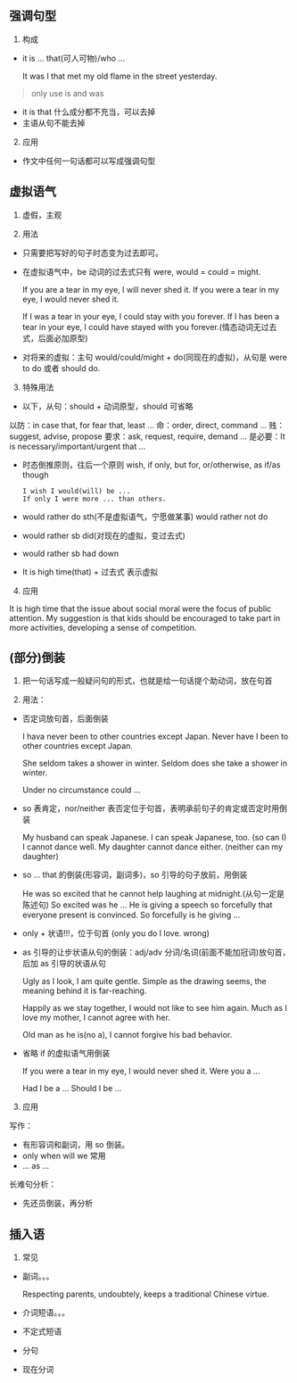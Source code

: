## 强调句型

1. 构成

- it is ... that(可人可物)/who ...

  It was I that met my old flame in the street yesterday.

> only use is and was

- it is that 什么成分都不充当，可以去掉
- 主语从句不能去掉

2. 应用

- 作文中任何一句话都可以写成强调句型

## 虚拟语气

1. 虚假，主观

2. 用法

- 只需要把写好的句子时态变为过去即可。
- 在虚拟语气中，be 动词的过去式只有 were, would = could = might.

  If you are a tear in my eye, I will never shed it.
  If you were a tear in my eye, I would never shed it.

  If I was a tear in your eye, I could stay with you forever.
  If I has been a tear in your eye, I could have stayed with you forever.(情态动词无过去式，后面必加原型)

- 对将来的虚拟：主句 would/could/might + do(同现在的虚拟)，从句是 were to do 或者 should do.

3. 特殊用法

- 以下，从句：should + 动词原型，should 可省略

以防：in case that, for fear that, least ...
命：order, direct, command ...
贱：suggest, advise, propose
要求：ask, request, require, demand ...
是必要：It is necessary/important/urgent that ...

- 时态倒推原则，往后一个原则
  wish, if only, but for, or/otherwise, as if/as though

      I wish I would(will) be ...
      If only I were more ... than others.

- would rather do sth(不是虚拟语气，宁愿做某事) would rather not do
- would rather sb did(对现在的虚拟，变过去式)
- would rather sb had down

- It is high time(that) + 过去式 表示虚拟

4. 应用

It is high time that the issue about social moral were the focus of public attention.
My suggestion is that kids should be encouraged to take part in more activities, developing a sense of competition.

## (部分)倒装

1. 把一句话写成一般疑问句的形式，也就是给一句话提个助动词，放在句首

2. 用法：

- 否定词放句首，后面倒装

  I hava never been to other countries except Japan.
  Never have I been to other countries except Japan.

  She seldom takes a shower in winter.
  Seldom does she take a shower in winter.

  Under no circumstance could ...

- so 表肯定，nor/neither 表否定位于句首，表明承前句子的肯定或否定时用倒装

  My husband can speak Japanese. I can speak Japanese, too. (so can I)
  I cannot dance well. My daughter cannot dance either. (neither can my daughter)

- so ... that 的倒装(形容词，副词多)，so 引导的句子放前，用倒装

  He was so excited that he cannot help laughing at midnight.(从句一定是陈述句)
  So excited was he ...
  He is giving a speech so forcefully that everyone present is convinced.
  So forcefully is he giving ...

- only + 状语!!!，位于句首 (only you do I love. wrong)

- as 引导的让步状语从句的倒装：adj/adv 分词/名词(前面不能加冠词)放句首，后加 as 引导的状语从句

  Ugly as I look, I am quite gentle.
  Simple as the drawing seems, the meaning behind it is far-reaching.

  Happily as we stay together, I would not like to see him again.
  Much as I love my mother, I cannot agree with her.

  Old man as he is(no a), I cannot forgive his bad behavior.

- 省略 if 的虚拟语气用倒装

  If you were a tear in my eye, I would never shed it.
  Were you a ...

  Had I be a ...
  Should I be ...

3. 应用

写作：

- 有形容词和副词，用 so 倒装。
- only when will we 常用
- ... as ...

长难句分析：

- 先还员倒装，再分析

## 插入语

1. 常见

- 副词。。。

  Respecting parents, undoubtely, keeps a traditional Chinese virtue.

- 介词短语。。。
- 不定式短语
- 分句
- 现在分词
